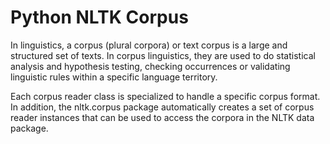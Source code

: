 # Python NLTK Corpus

In linguistics, a corpus (plural corpora) or text corpus is a large and structured set of texts. In corpus linguistics, they are used to do statistical analysis and hypothesis testing, checking occurrences or validating linguistic rules within a specific language territory.

Each corpus reader class is specialized to handle a specific corpus format. In addition, the nltk.corpus package automatically creates a set of corpus reader instances that can be used to access the corpora in the NLTK data package.
